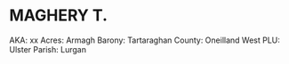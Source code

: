 # MAGHERY T.

AKA: xx
Acres: Armagh
Barony: Tartaraghan
County: Oneilland West
PLU: Ulster
Parish: Lurgan